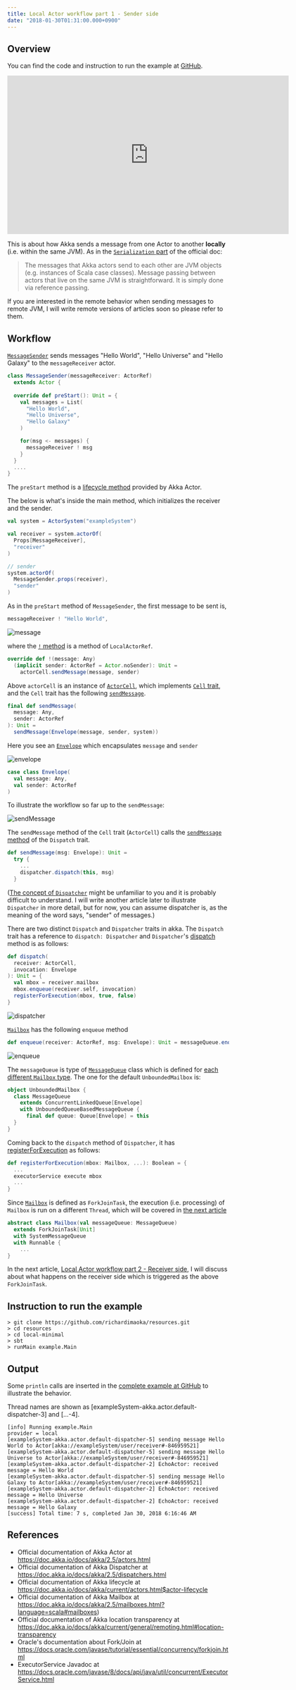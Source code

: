 ```yaml
---
title: Local Actor workflow part 1 - Sender side
date: "2018-01-30T01:31:00.000+0900"
---
```


## Overview

You can find the code and instruction to run the example at [GitHub](https://github.com/richardimaoka/resources/tree/master/local-minimal).

<p align="center"><iframe width="640" height="360" src="https://www.youtube.com/embed/hQJkN4zXTyo" frameborder="0" allow="autoplay; encrypted-media" allowfullscreen></iframe></p>

This is about how Akka sends a message from one Actor to another **locally** (i.e. within the same JVM). As in the [`Serialization` part](https://doc.akka.io/docs/akka/2.5/serialization.html?language=scala) of the official doc:

> The messages that Akka actors send to each other are JVM objects (e.g. instances of Scala case classes). Message passing between actors that live on the same JVM is straightforward. It is simply done via reference passing. 

If you are interested in the remote behavior when sending messages to remote JVM, I will write remote versions of articles soon so please refer to them.

## Workflow 

[`MessageSender`](https://github.com/richardimaoka/resources/blob/master/local-minimal/src/main/scala/example/Main.scala#L14L24) sends messages "Hello World", "Hello Universe" and "Hello Galaxy" to the `messageReceiver` actor.

```scala
class MessageSender(messageReceiver: ActorRef)
  extends Actor {
  
  override def preStart(): Unit = {
    val messages = List(
      "Hello World",
      "Hello Universe",
      "Hello Galaxy"
    )

    for(msg <- messages) {
      messageReceiver ! msg
    }
  }
  ....
}
```

The `preStart` method is a [lifecycle method](https://doc.akka.io/docs/akka/2.5/guide/tutorial_1.html?language=scala#the-actor-lifecycle) provided by Akka Actor.

The below is what's inside the main method, which initializes the receiver and the sender.

```scala
val system = ActorSystem("exampleSystem")

val receiver = system.actorOf(
  Props[MessageReceiver],
  "receiver"
)

// sender
system.actorOf(
  MessageSender.props(receiver), 
  "sender"
)
```

As in the `preStart` method of `MessageSender`, the first message to be sent is,

```scala
messageReceiver ! "Hello World",
```

![message](/images/local-minimal-sender/message.jpg)

where the [`!` method](https://github.com/akka/akka/blob/v2.5.9/akka-actor/src/main/scala/akka/actor/ActorRef.scala#L400) is a method of `LocalActorRef`.

```scala
override def !(message: Any)
  (implicit sender: ActorRef = Actor.noSender): Unit =
    actorCell.sendMessage(message, sender)
```

Above `actorCell` is an instance of [`ActorCell`](https://github.com/akka/akka/blob/v2.5.9/akka-actor/src/main/scala/akka/actor/ActorCell.scala#L370), which implements [`Cell` trait](https://github.com/akka/akka/blob/v2.5.9/akka-actor/src/main/scala/akka/actor/ActorCell.scala#L220), and the `Cell` trait has the following [`sendMessage`](https://github.com/akka/akka/blob/v2.5.9/akka-actor/src/main/scala/akka/actor/ActorCell.scala#L290L291).

```scala
final def sendMessage(
  message: Any, 
  sender: ActorRef
): Unit =
  sendMessage(Envelope(message, sender, system))
```

Here you see an [`Envelope`](https://github.com/akka/akka/blob/v2.5.9/akka-actor/src/main/scala/akka/dispatch/AbstractDispatcher.scala#L23) which encapsulates `message` and `sender`

![envelope](/images/local-minimal-sender/envelope.jpg)

```scala
case class Envelope(
  val message: Any, 
  val sender: ActorRef
)
```

To illustrate the workflow so far up to the `sendMessage`:

![sendMessage](/images/local-minimal-sender/sendMessage.jpg)

The `sendMessage` method of the `Cell` trait (`ActorCell`) calls the [`sendMessage` method](https://github.com/akka/akka/blob/v2.5.9/akka-actor/src/main/scala/akka/actor/dungeon/Dispatch.scala#L136) of the `Dispatch` trait.

```scala
def sendMessage(msg: Envelope): Unit =
  try {
    ...
    dispatcher.dispatch(this, msg)
  } 
```

([The concept of `Dispatcher`](https://doc.akka.io/docs/akka/2.5/dispatchers.html?language=scala) might be unfamiliar to you and it is probably difficult to understand. I will write another article later to illustrate `Dispatcher` in more detail, but for now, you can assume dispatcher is, as the meaning of the word says, "sender" of messages.)

There are two distinct `Dispatch` and `Dispatcher` traits in akka. The `Dispatch` trait has a reference to `dispatch: Dispatcher` and `Dispatcher`'s [dispatch](https://github.com/akka/akka/blob/v2.5.9/akka-actor/src/main/scala/akka/dispatch/Dispatcher.scala#L52L56) method is as follows:


```scala
def dispatch(
  receiver: ActorCell,
  invocation: Envelope
): Unit = {
  val mbox = receiver.mailbox
  mbox.enqueue(receiver.self, invocation)
  registerForExecution(mbox, true, false)
}
```

![dispatcher](/images/local-minimal-sender/dispatcher.jpg)

[`Mailbox`](https://github.com/akka/akka/blob/v2.5.9/akka-actor/src/main/scala/akka/dispatch/Mailbox.scala#L85) has the following `enqueue` method

```scala
def enqueue(receiver: ActorRef, msg: Envelope): Unit = messageQueue.enqueue(receiver, msg)
```

![enqueue](/images/local-minimal-sender/enqueue.jpg)

The `messageQueue` is type of [`MessageQueue`](https://github.com/akka/akka/blob/v2.5.9/akka-actor/src/main/scala/akka/dispatch/Mailbox.scala#L614L618) class which is defined for [each different `Mailbox` type](https://doc.akka.io/docs/akka/2.5/mailboxes.html?language=scala#mailboxes). The one for the default `UnboundedMailbox` is:

```scala
object UnboundedMailbox {
  class MessageQueue 
    extends ConcurrentLinkedQueue[Envelope] 
    with UnboundedQueueBasedMessageQueue {
      final def queue: Queue[Envelope] = this
  }
}
```

Coming back to the `dispatch` method of `Dispatcher`, it has [registerForExecution](https://github.com/akka/akka/blob/v2.5.9/akka-actor/src/main/scala/akka/dispatch/Dispatcher.scala#L115) as follows:

```scala
def registerForExecution(mbox: Mailbox, ...): Boolean = {
  ...
  executorService execute mbox
  ...
}
```

Since [`Mailbox`](https://github.com/akka/akka/blob/v2.5.9/akka-actor/src/main/scala/akka/dispatch/Mailbox.scala#L56L57) is defined as `ForkJoinTask`, the execution (i.e. processing) of `Mailbox` is run on a different `Thread`, which will be covered in [the next article](../local-minimal-receiver)

```scala
abstract class Mailbox(val messageQueue: MessageQueue)
  extends ForkJoinTask[Unit] 
  with SystemMessageQueue 
  with Runnable {
    ...
}
```

In the next article, [Local Actor workflow part 2 - Receiver side](../local-minimal-receiver), I will discuss about what happens on the receiver side which is triggered as the above `ForkJoinTask`.

## Instruction to run the example
```plaintext
> git clone https://github.com/richardimaoka/resources.git
> cd resources
> cd local-minimal
> sbt
> runMain example.Main
```

## Output 

Some `println` calls are inserted in the [complete example at GitHub](https://github.com/richardimaoka/resources/tree/master/local-minimal) to illustrate the behavior.

Thread names are shown as [exampleSystem-akka.actor.default-dispatcher-3] and [...-4].

```plaintext
[info] Running example.Main
provider = local
[exampleSystem-akka.actor.default-dispatcher-5] sending message Hello World to Actor[akka://exampleSystem/user/receiver#-846959521]
[exampleSystem-akka.actor.default-dispatcher-5] sending message Hello Universe to Actor[akka://exampleSystem/user/receiver#-846959521]
[exampleSystem-akka.actor.default-dispatcher-2] EchoActor: received message = Hello World
[exampleSystem-akka.actor.default-dispatcher-5] sending message Hello Galaxy to Actor[akka://exampleSystem/user/receiver#-846959521]
[exampleSystem-akka.actor.default-dispatcher-2] EchoActor: received message = Hello Universe
[exampleSystem-akka.actor.default-dispatcher-2] EchoActor: received message = Hello Galaxy
[success] Total time: 7 s, completed Jan 30, 2018 6:16:46 AM
```

## References 

- Official documentation of Akka Actor at https://doc.akka.io/docs/akka/2.5/actors.html
- Official documentation of Akka Dispatcher at https://doc.akka.io/docs/akka/2.5/dispatchers.html
- Official documentation of Akka lifecycle at https://doc.akka.io/docs/akka/current/actors.html$actor-lifecycle
- Official documentation of Akka Mailbox at https://doc.akka.io/docs/akka/2.5/mailboxes.html?language=scala#mailboxes)
- Official documentation of Akka location transparency at https://doc.akka.io/docs/akka/current/general/remoting.html#location-transparency
- Oracle's documentation about Fork/Join at https://docs.oracle.com/javase/tutorial/essential/concurrency/forkjoin.html
- ExecutorService Javadoc at https://docs.oracle.com/javase/8/docs/api/java/util/concurrent/ExecutorService.html